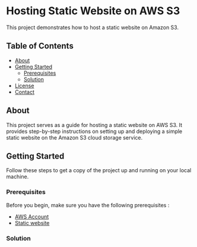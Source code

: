 # Hosting Static Website on AWS S3

This project demonstrates how to host a static website on Amazon S3.

## Table of Contents
- [About](#about)
- [Getting Started](#getting-started)
  - [Prerequisites](#prerequisites)
  - [Solution](#solution)
- [License](#license)
- [Contact](#contact)

## About

This project serves as a guide for hosting a static website on AWS S3. It provides step-by-step instructions on setting up and deploying a simple static website on the Amazon S3 cloud storage service.

## Getting Started

Follow these steps to get a copy of the project up and running on your local machine.

### Prerequisites

Before you begin, make sure you have the following prerequisites :

- [AWS Account](https://aws.amazon.com/)
- [Static website](https://github.com/PratikPatil131/PratikPatil131.github.io.git)

### Solution

